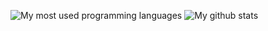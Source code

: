 ![My most used programming languages](https://github-readme-stats.vercel.app/api/top-langs/?username=nsde&theme=radical)
![My github stats](https://github-readme-stats.vercel.app/api?username=nsde&count_private=true&theme=radical)  
